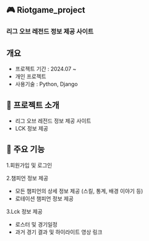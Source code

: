 ##  🎮 Riotgame_project
### 리그 오브 레전드 정보 제공 사이트

## 개요
- 프로젝트 기간 : 2024.07 ~
- 개인 프로젝트
- 사용기술 : Python, Django
  
## 🌈 프로젝트 소개
- 리그 오브 레전드 정보 제공 사이트
- LCK 정보 제공
  
## 🔎 주요 기능
1.회원가입 및 로그인

2.챔피언 정보 제공
- 모든 챔피언의 상세 정보 제공 (스킬, 통계, 배경 이야기 등)
- 로테이션 챔피언 정보 제공

3.Lck 정보 제공
- 로스터 및 경기일정
- 과거 경기 결과 및 하이라이트 영상 링크
